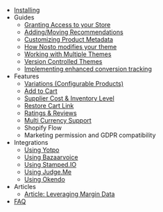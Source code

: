 * [Installing](Installing.md)
* Guides
  * [Granting Access to your Store](Granting-Access-to-your-Store.md)
  * [Adding/Moving Recommendations](Adding-Removing-or-Moving-Recommendations.md)
  * [Customizing Product Metadata](Customising-Product-Metadata.md)
  * [How Nosto modifies your theme](How-Nosto-modifies-your-theme.md)
  * [Working with Multiple Themes](Working-with-multiple-themes.md)
  * [Version Controlled Themes](Working-with-version-controlled-themes.md)
  * [Implementing enhanced conversion tracking](Implementing-enhanced-conversion-tracking.md)
* Features
  * [Variations (Configurable Products)](Variations-Configurable-Product.md)
  * [Add to Cart](Add-to-Cart.md)
  * [Supplier Cost & Inventory Level](Supplier-Cost-&-Inventory-Level.md)
  * [Restore Cart Link](Restore-Cart-Link.md)
  * [Ratings & Reviews](Ratings-&-Reviews.md)
  * [Multi Currency Support](Multi-Currency-Support.md)
  * Shopify Flow
  * Marketing permission and GDPR compatibility
* Integrations
  * [Using Yotpo](Integration-Yotpo.md)
  * [Using Bazaarvoice](Integration-Bazaarvoice.md)
  * [Using Stamped.IO](Integration-Stamped.md)
  * [Using Judge.Me](Integration-JudgeMe.md)
  * [Using Okendo](Integration-Okendo.md)
* Articles
  * [Article: Leveraging Margin Data](Leveraging-Margin-Data.md)
* [FAQ](FAQ.md)